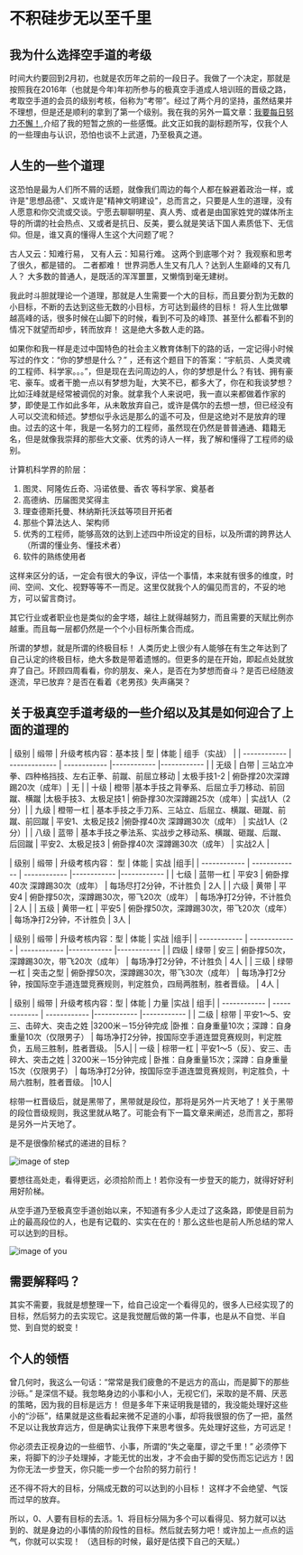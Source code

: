 # 不积硅步无以至千里

## 我为什么选择空手道的考级

时间大约要回到2月初，也就是农历年之前的一段日子。我做了一个决定，那就是按照我在2016年（也就是今年)年初所参与的极真空手道成人培训班的晋级之路，考取空手道的会员的级别考核，俗称为“考带”。经过了两个月的坚持，虽然结果并不理想，但是还是顺利的拿到了第一个级别。我在我的另外一篇文章：[我要每日努力不懈！](https://www.zybuluo.com/lijiansheng/note/319350),介绍了我的短暂之旅的一些感慨。此文正如我的副标题所写，仅我个人的一些理由与认识，恐怕也谈不上武道，乃至极真之道。

## 人生的一些个道理

这恐怕是最为人们所不屑的话题，就像我们周边的每个人都在躲避着政治一样，或许是"思想品德"、又或许是"精神文明建设"，总而言之，只要是人生的道理，没有人愿意和你交流或交谈。宁愿去聊聊明星、真人秀、或者是由国家姓党的媒体所主导的所谓的社会热点、又或者是抗日、反美，要么就是笑话下国人素质低下、无信仰。但是，谁又真的懂得人生这个大问题了呢？

古人又云：知难行易， 又有人云：知易行难。 这两个到底哪个对？ 我观察和思考了很久，都是错的。 二者都难！  世界洞悉人生又有几人？达到人生巅峰的又有几人？ 大多数的普通人，是既活的浑浑噩噩，又懒惰到毫无建树。

我此时斗胆就理论一个道理，那就是人生需要一个大的目标，而且要分割为无数的小目标，不断的去达到这些无数的小目标，方可达到最终的目标！ 将人生比做攀越高峰的话，很多时候在山脚下的时候，看到不可及的峰顶、甚至什么都看不到的情况下就望而却步，转而放弃！ 这是绝大多数人走的路。

如果你和我一样是走过中国特色的社会主义教育体制下的路的话，一定记得小时候写过的作文：“你的梦想是什么？” ，还有这个题目下的答案：“宇航员、人类灵魂的工程师、科学家。。。”，但是现在去问周边的人，你的梦想是什么？有钱、拥有豪宅、豪车。或者干脆一点以有梦想为耻，大笑不已，都多大了，你在和我谈梦想？比如汪峰就是经常被调侃的对象。就拿我个人来说吧，我一直以来都做着作家的梦，即使是工作如此多年，从未敢放弃自己，或许是偶尔的去想一想，但已经没有人可以交流和倾述。梦想似乎永远是那么的遥不可及，但是这绝对不是放弃的理由。过去的这十年，我是一名努力的工程师，虽然现在仍然是普普通通、籍籍无名，但是就像我崇拜的那些大文豪、优秀的诗人一样，我了解和懂得了工程师的级别。

计算机科学界的阶层：
1. 图灵、阿隆佐丘奇、冯诺依曼、香农 等科学家、奠基者
2. 高德纳、历届图灵奖得主
3. 理查德斯托曼、林纳斯托沃兹等项目开拓者
4. 那些个算法达人、架构师
5. 优秀的工程师，能够高效的达到上述四中所设定的目标，以及所谓的跨界达人（所谓的懂业务、懂技术者）
6. 软件的熟练使用者

这样来区分的话，一定会有很大的争议，评估一个事情，本来就有很多的维度，时间、空间、文化、视野等等不一而足。这里仅就我个人的偏见而言的，不妥的地方，可以留言商讨。

其它行业或者职业也是类似的金字塔，越往上就得越努力，而且需要的天赋比例亦越重。而且每一层都仍然是一个个小目标所集合而成。

所谓的梦想，就是所谓的终极目标！ 人类历史上很少有人能够在有生之年达到了自己认定的终极目标，绝大多数是带着遗憾的。但更多的是在开始，即起点处就放弃了自己。环顾四周看看，你的朋友、亲人，是否在为梦想而奋斗？是否已经随波逐流，早已放弃？是否在看着《老男孩》失声痛哭？

## 关于极真空手道考级的一些介绍以及其是如何迎合了上面的道理的

| 级别          | 缎带     | 升级考核内容：基本技 |          型 |  体能         | 组手（实战）    |
| ------------ | ------------- | ------------ |------------ |------------ |
| 无级  | 白带  | 三站立冲拳、四种格挡技、左右正拳、前蹴、前屈立移动  | 太极手技1-2 | 俯卧撑20次深蹲踢20次（成年）| 无 |
| 十级  | 橙带  |基本手技之背拳系、后屈立手刀移动、前回蹴、横蹴   |太极手技3、太极足技1 | 俯卧撑30次深蹲踢25次（成年）| 实战1人（2分）|
| 九级  | 橙带一杠  | 基本手技之手刀系、三站立、后屈立、横蹴、砸蹴、前蹴、前回蹴  | 平安1、太极足技2 |俯卧撑40次 深蹲踢30次（成年） | 实战1人（2分）|
| 八级   | 蓝带  |   基本手技之拳法系、实战步之移动系、横蹴、砸蹴、后蹴、后回蹴 |  平安2、太极足技3  |  俯卧撑40次 深蹲踢30次（成年）  |  实战2人 |

| 级别          | 缎带     |    升级考核内容： 型 |  体能         | 实战    |组手|
| ------------ | ------------- | ------------ |------------ |------------ |
| 七级  | 蓝带一杠  |  平安3  |  俯卧撑40次 深蹲踢30次（成年）  |  每场尽打2分钟，不计胜负  | 2人 |
| 六级   |  黄带 | 平安4   | 俯卧撑50次，深蹲踢30次，带飞20次（成年）   |  每场净打2分钟，不计胜负  | 2人   |
|  五级  |  黄带一杠 | 平安5   |  俯卧撑50次，深蹲踢30次，带飞20次（成年）  |  每场净打2分钟，不计胜负  |  3人  |

| 级别          | 缎带     |    升级考核内容：型 |  体能         | 实战    |组手|
| ------------ | ------------- | ------------ |------------ |------------ |
|   四级 | 绿带  | 安三   |  俯卧撑50次，深蹲踢30次，带飞20次（成年）  |  每场净打2分钟，不计胜负  |  4人  |
| 三级   | 绿带一杠  | 突击之型   | 俯卧撑50次，深蹲踢30次，带飞30次（成年）   |  每场净打2分钟，按国际空手道连盟竞赛规则，判定胜负，四局两胜制，胜者晋级。  | 4人   |


| 级别          | 缎带     | 升级考核内容：型 |  体能         | 力量    |实战 | 组手|
| ------------ | ------------- | ------------ |------------ |------------ |
|  二级  | 棕带  | 平安1～5、安三、击碎大、突击之姓   |3200米－15分钟完成    |卧推：自身重量10次；深蹲：自身重量10次（仅限男子）  | 每场净打2分钟，按国际空手道连盟竞赛规则，判定胜负，五局三胜制，胜者晋级。   |5人|
| 一级   | 棕带一杠  |  平安1～5（反）、安三、击碎大、突击之姓  | 3200米－15分钟完成    | 卧推：自身重量15次；深蹲：自身重量15次（仅限男子）   |  每场净打2分钟，按国际空手道连盟竞赛规则，判定胜负，十局六胜制，胜者晋级。  |10人|

棕带一杠晋级后，就是黑带了，黑带就是段位，那将是另外一片天地了！关于黑带的段位晋级规则，我这里就从略了。可能会有下一篇文章来阐述，总而言之，那将是另外一片天地了。

是不是很像阶梯式的递进的目标？

![image of step](http://img04.tooopen.com/images/20130925/sy_37788837451.jpg)

要想往高处走，看得更远，必须拾阶而上！若你没有一步登天的能力，就得好好利用好阶梯。

从空手道乃至极真空手道创始以来，不知道有多少人走过了这条路，即使是目前为止的最高段位的人，也是有记载的、实实在在的！那么这些也是前人所总结的常人可以达到的目标。

![image of you](http://i1.t.hjfile.cn/ing_new/201206_3/8babaa3b-a5c4-4521-b9c7-d9363bde0509.png)

## 需要解释吗？

其实不需要，我就是想整理一下，给自己设定一个看得见的，很多人已经实现了的目标，然后努力的去实现它。这是我觉醒后做的第一件事，也是从不自觉、半自觉、到自觉的蜕变！

## 个人的领悟

曾几何时，我这么一句话：“常常是我们疲惫的不是远方的高山，而是脚下的那些沙砾。” 是深信不疑。我忽略身边的小事和小人，无视它们，采取的是不屑、厌恶的策略，因为我的目标是远方！ 但是多年下来证明我是错的，我没能处理好这些小的“沙砾”，结果就是这些看起来微不足道的小事，却将我很狠的伤了一把，虽然不足以让我放弃远方，但是确实让我停下来思考很多。先处理好这些，方可远足！

你必须去正视身边的一些细节、小事，所谓的“失之毫厘，谬之千里！” 必须停下来，将脚下的沙子处理掉，才能无忧的出发，才不会由于脚的受伤而忘记远方！因为你无法一步登天，你只能一步一个台阶的努力前行！

还不得不将大的目标，分隔成无数的可以达到的小目标！ 这样才不会绝望、气馁而过早的放弃。

所以，0、人要有目标的去活。1、将目标分隔为多个可以看得见、努力就可以达到的、就是身边的小事情的阶段性的目标。然后就去努力吧！或许加上一点点的运气，你就可以实现！ （选目标的时候，最好是估摸下自己的天赋。）

